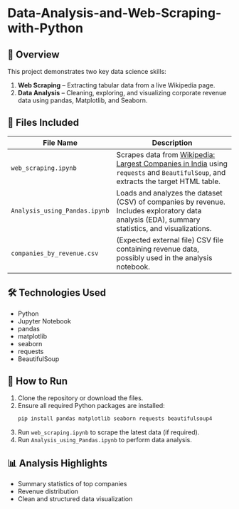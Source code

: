 # Data-Analysis-and-Web-Scraping-with-Python

## 📄 Overview
This project demonstrates two key data science skills:
1. **Web Scraping** – Extracting tabular data from a live Wikipedia page.
2. **Data Analysis** – Cleaning, exploring, and visualizing corporate revenue data using pandas, Matplotlib, and Seaborn.

## 📁 Files Included

| File Name                   | Description |
|----------------------------|-------------|
| `web_scraping.ipynb`       | Scrapes data from [Wikipedia: Largest Companies in India](https://en.wikipedia.org/wiki/List_of_largest_companies_in_India) using `requests` and `BeautifulSoup`, and extracts the target HTML table. |
| `Analysis_using_Pandas.ipynb` | Loads and analyzes the dataset (CSV) of companies by revenue. Includes exploratory data analysis (EDA), summary statistics, and visualizations. |
| `companies_by_revenue.csv` | (Expected external file) CSV file containing revenue data, possibly used in the analysis notebook. |

## 🛠️ Technologies Used

- Python
- Jupyter Notebook
- pandas
- matplotlib
- seaborn
- requests
- BeautifulSoup

## 🚀 How to Run

1. Clone the repository or download the files.
2. Ensure all required Python packages are installed:
   ```bash
   pip install pandas matplotlib seaborn requests beautifulsoup4
   ```
3. Run `web_scraping.ipynb` to scrape the latest data (if required).
4. Run `Analysis_using_Pandas.ipynb` to perform data analysis.

## 📊 Analysis Highlights

- Summary statistics of top companies
- Revenue distribution
- Clean and structured data visualization


